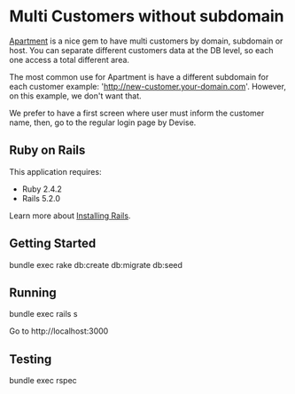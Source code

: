 Multi Customers without subdomain
================

[Apartment](https://github.com/influitive/apartment) is a nice gem to have multi customers by domain, subdomain or host. You can separate different customers data at the DB level, so each one access a total different area.

The most common use for Apartment is have a different subdomain for each customer example: 'http://new-customer.your-domain.com'. However, on this example, we don't want that.

We prefer to have a first screen where user must inform the customer name, then, go to the regular login page by Devise.

Ruby on Rails
-------------

This application requires:

- Ruby 2.4.2
- Rails 5.2.0

Learn more about [Installing Rails](http://railsapps.github.io/installing-rails.html).

Getting Started
---------------

bundle exec rake db:create db:migrate db:seed

Running
---------------
bundle exec rails s

Go to http://localhost:3000


Testing
-----------

bundle exec rspec
